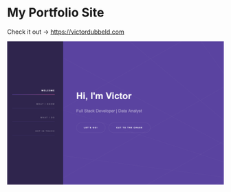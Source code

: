 # My Portfolio Site

Check it out -> https://victordubbeld.com

<img src="images/site-preview.png">
